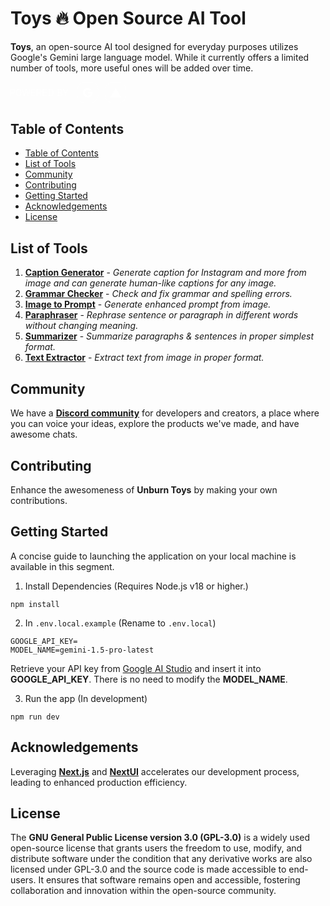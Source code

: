 <div>
<h1>Toys 🔥 Open Source AI Tool</h1>
</div>

**Toys**, an open-source AI tool designed for everyday purposes utilizes Google's Gemini large language model. While it currently offers a limited number of tools, more useful ones will be added over time.

<svg width="185" height="33.74" viewBox="0 0 488 89" fill="none" xmlns="http://www.w3.org/2000/svg">
<rect x="400.5" y="0.5" width="87" height="88" rx="31.5" stroke="white"/>
<path d="M444.159 25L467.318 65H421L444.159 25Z" fill="white"/>
<rect x="282.5" y="0.5" width="87" height="88" rx="31.5" stroke="white"/>
<path d="M346 45.4545C346 44.0364 345.87 42.6727 345.629 41.3636H326.408V49.1091H337.391C336.909 51.6 335.462 53.7091 333.291 55.1273V60.1636H339.915C343.774 56.6727 346 51.5455 346 45.4545Z" fill="white"/>
<path d="M326.408 65C331.918 65 336.538 63.2182 339.915 60.1636L333.291 55.1273C331.473 56.3273 329.154 57.0545 326.408 57.0545C321.102 57.0545 316.594 53.5455 314.98 48.8182H308.189V53.9818C311.547 60.5091 318.43 65 326.408 65Z" fill="white"/>
<path d="M314.98 48.8C314.571 47.6 314.33 46.3273 314.33 45C314.33 43.6727 314.571 42.4 314.98 41.2V36.0364H308.189C306.798 38.7273 306 41.7636 306 45C306 48.2364 306.798 51.2727 308.189 53.9636L313.477 49.9273L314.98 48.8Z" fill="white"/>
<path d="M326.408 32.9636C329.414 32.9636 332.085 33.9818 334.219 35.9455L340.063 30.2182C336.519 26.9818 331.918 25 326.408 25C318.43 25 311.547 29.4909 308.189 36.0364L314.98 41.2C316.594 36.4727 321.102 32.9636 326.408 32.9636Z" fill="white"/>
<path d="M0 59.274V30.574H10.619C12.3137 30.574 13.8307 30.902 15.17 31.558C16.5367 32.1867 17.6163 33.1023 18.409 34.305C19.2017 35.5077 19.598 36.97 19.598 38.692V39.184C19.598 40.906 19.188 42.382 18.368 43.612C17.5753 44.8147 16.4957 45.7303 15.129 46.359C13.7897 46.9877 12.2863 47.302 10.619 47.302H2.624V59.274H0ZM2.624 44.924H10.332C12.382 44.924 13.9947 44.4183 15.17 43.407C16.3727 42.3957 16.974 40.9743 16.974 39.143V38.733C16.974 36.8743 16.3863 35.453 15.211 34.469C14.063 33.4577 12.4367 32.952 10.332 32.952H2.624V44.924Z" fill="white"/>
<path d="M34.711 59.848C31.349 59.848 28.6703 58.864 26.675 56.896C24.6797 54.9007 23.682 51.9897 23.682 48.163V41.685C23.682 37.8583 24.6797 34.961 26.675 32.993C28.6703 30.9977 31.349 30 34.711 30C38.073 30 40.7517 30.9977 42.747 32.993C44.7423 34.961 45.74 37.8583 45.74 41.685V48.163C45.74 51.9897 44.7423 54.9007 42.747 56.896C40.7517 58.864 38.073 59.848 34.711 59.848ZM34.711 57.47C37.3897 57.47 39.4533 56.6637 40.902 55.051C42.378 53.4383 43.116 51.1697 43.116 48.245V41.603C43.116 38.6783 42.378 36.4097 40.902 34.797C39.4533 33.1843 37.3897 32.378 34.711 32.378C32.0597 32.378 29.996 33.1843 28.52 34.797C27.044 36.4097 26.306 38.6783 26.306 41.603V48.245C26.306 51.1697 27.044 53.4383 28.52 55.051C29.996 56.6637 32.0597 57.47 34.711 57.47Z" fill="white"/>
<path d="M54.7273 59.274L49.6843 30.574H52.3493L56.9413 57.716H57.4333L63.3783 30.574H68.2163L74.1613 57.716H74.6533L79.2453 30.574H81.9103L76.8673 59.274H71.9883L66.0433 32.132H65.5513L59.6063 59.274H54.7273Z" fill="white"/>
<path d="M87.085 59.274V30.574H104.428V32.952H89.709V43.694H103.28V46.072H89.709V56.896H104.592V59.274H87.085Z" fill="white"/>
<path d="M110.348 59.274V30.574H121.582C123.358 30.574 124.916 30.8747 126.256 31.476C127.622 32.0773 128.688 32.952 129.454 34.1C130.246 35.2207 130.643 36.5873 130.643 38.2V38.61C130.643 40.5507 130.178 42.0813 129.249 43.202C128.319 44.2953 127.226 45.0197 125.969 45.375V45.867C126.925 45.8943 127.732 46.195 128.388 46.769C129.044 47.343 129.372 48.2587 129.372 49.516V59.274H126.748V49.803C126.748 48.9283 126.502 48.2587 126.01 47.794C125.545 47.3293 124.834 47.097 123.878 47.097H112.972V59.274H110.348ZM112.972 44.719H121.336C123.468 44.719 125.108 44.227 126.256 43.243C127.431 42.2317 128.019 40.7967 128.019 38.938V38.733C128.019 36.8743 127.445 35.453 126.297 34.469C125.176 33.4577 123.522 32.952 121.336 32.952H112.972V44.719Z" fill="white"/>
<path d="M136.213 59.274V30.574H153.556V32.952H138.837V43.694H152.408V46.072H138.837V56.896H153.72V59.274H136.213Z" fill="white"/>
<path d="M157.918 59.274V56.896H162.018V32.952H157.918V30.574H168.824C172.568 30.574 175.479 31.5307 177.557 33.444C179.661 35.33 180.714 38.282 180.714 42.3V47.589C180.714 51.607 179.661 54.559 177.557 56.445C175.479 58.331 172.568 59.274 168.824 59.274H157.918ZM164.642 56.896H168.824C171.83 56.896 174.126 56.1717 175.712 54.723C177.297 53.2743 178.09 50.9373 178.09 47.712V42.177C178.09 38.9243 177.297 36.5873 175.712 35.166C174.126 33.7173 171.83 32.993 168.824 32.993H164.642V56.896Z" fill="white"/>
<path d="M195.634 59.274V56.896H199.734V32.952H195.634V30.574H209.861C211.501 30.574 212.964 30.8747 214.248 31.476C215.533 32.0773 216.531 32.9247 217.241 34.018C217.979 35.084 218.348 36.3277 218.348 37.749V38.077C218.348 39.4163 218.089 40.5233 217.569 41.398C217.05 42.2727 216.421 42.956 215.683 43.448C214.945 43.94 214.221 44.2953 213.51 44.514V45.006C214.221 45.17 214.945 45.5117 215.683 46.031C216.449 46.523 217.077 47.2063 217.569 48.081C218.089 48.9557 218.348 50.0627 218.348 51.402V51.812C218.348 53.37 217.966 54.7093 217.2 55.83C216.462 56.9507 215.437 57.8117 214.125 58.413C212.841 58.987 211.378 59.274 209.738 59.274H195.634ZM202.358 56.896H209.492C211.542 56.896 213.087 56.4177 214.125 55.461C215.191 54.5043 215.724 53.2197 215.724 51.607V51.279C215.724 49.6663 215.191 48.3817 214.125 47.425C213.087 46.4683 211.542 45.99 209.492 45.99H202.358V56.896ZM202.358 43.612H209.656C211.542 43.612 213.018 43.1473 214.084 42.218C215.178 41.2613 215.724 40.0177 215.724 38.487V38.077C215.724 36.5463 215.178 35.3163 214.084 34.387C213.018 33.4303 211.542 32.952 209.656 32.952H202.358V43.612Z" fill="white"/>
<path d="M231.082 59.274V47.917L220.668 30.574H223.784L232.148 44.924H232.64L241.004 30.574H244.12L233.706 47.917V59.274H231.082Z" fill="white"/>
</svg>

## Table of Contents
- [Table of Contents](#table-of-contents)
- [List of Tools](#list-of-tools)
- [Community](#community)
- [Contributing](#contributing)
- [Getting Started](#getting-started)
- [Acknowledgements](#acknowledgements)
- [License](#license)

## List of Tools
1. **[Caption Generator](https://toys.unburn.tech/caption-generator)** - *Generate caption for Instagram and more from image and can generate human-like captions for any image.*
2. **[Grammar Checker](https://toys.unburn.tech/grammar-checker)** - *Check and fix grammar and spelling errors.*
3. **[Image to Prompt](https://toys.unburn.tech/image-to-prompt)** - *Generate enhanced prompt from image.*
4. **[Paraphraser](https://toys.unburn.tech/paraphraser)** - *Rephrase sentence or paragraph in different words without changing meaning.*
5. **[Summarizer](https://toys.unburn.tech/summarizer)** - *Summarize paragraphs & sentences in proper simplest format.*
6. **[Text Extractor](https://toys.unburn.tech/text-extractor)** - *Extract text from image in proper format.*

## Community
We have a **[Discord community](https://discord.gg/Edy7rNEY9t)** for developers and creators, a place where you can voice your ideas, explore the products we've made, and have awesome chats. 

## Contributing
Enhance the awesomeness of **Unburn Toys** by making your own contributions.

## Getting Started
A concise guide to launching the application on your local machine is available in this segment. 

1. Install Dependencies (Requires Node.js v18 or higher.)

```
npm install
```

2. In `.env.local.example` (Rename to `.env.local`)
```
GOOGLE_API_KEY=
MODEL_NAME=gemini-1.5-pro-latest
```

Retrieve your API key from [Google AI Studio](https://aistudio.google.com/) and insert it into **GOOGLE_API_KEY**. There is no need to modify the **MODEL_NAME**.

3. Run the app (In development)
```
npm run dev
```

## Acknowledgements
Leveraging **[Next.js](https://nextjs.org/)** and **[NextUI](https://nextui.org/)** accelerates our development process, leading to enhanced production efficiency.

## License
The **GNU General Public License version 3.0 (GPL-3.0)** is a widely used open-source license that grants users the freedom to use, modify, and distribute software under the condition that any derivative works are also licensed under GPL-3.0 and the source code is made accessible to end-users. It ensures that software remains open and accessible, fostering collaboration and innovation within the open-source community.